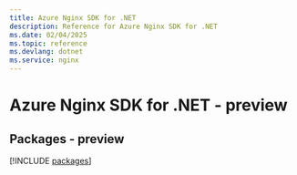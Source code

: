 ```yaml
---
title: Azure Nginx SDK for .NET
description: Reference for Azure Nginx SDK for .NET
ms.date: 02/04/2025
ms.topic: reference
ms.devlang: dotnet
ms.service: nginx
---
```

# Azure Nginx SDK for .NET - preview
## Packages - preview
[!INCLUDE [packages](nginx-index.md)]